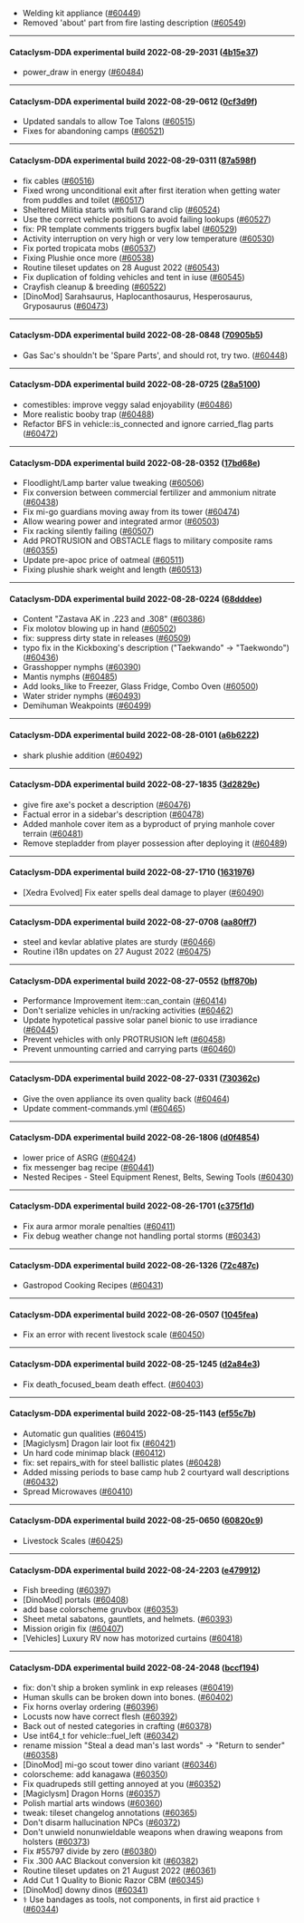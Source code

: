 * Welding kit appliance ([#60449](https://github.com/CleverRaven/Cataclysm-DDA/pull/60449))
* Removed 'about' part from fire lasting description ([#60549](https://github.com/CleverRaven/Cataclysm-DDA/pull/60549))

---

#### Cataclysm-DDA experimental build 2022-08-29-2031 ([4b15e37](https://github.com/CleverRaven/Cataclysm-DDA/releases/tag/cdda-experimental-2022-08-29-2031))

* power_draw in energy ([#60484](https://github.com/CleverRaven/Cataclysm-DDA/pull/60484))

---

#### Cataclysm-DDA experimental build 2022-08-29-0612 ([0cf3d9f](https://github.com/CleverRaven/Cataclysm-DDA/releases/tag/cdda-experimental-2022-08-29-0612))

* Updated sandals to allow Toe Talons ([#60515](https://github.com/CleverRaven/Cataclysm-DDA/pull/60515))
* Fixes for abandoning camps ([#60521](https://github.com/CleverRaven/Cataclysm-DDA/pull/60521))

---

#### Cataclysm-DDA experimental build 2022-08-29-0311 ([87a598f](https://github.com/CleverRaven/Cataclysm-DDA/releases/tag/cdda-experimental-2022-08-29-0311))

* fix cables ([#60516](https://github.com/CleverRaven/Cataclysm-DDA/pull/60516))
* Fixed wrong unconditional exit after first iteration when getting water from puddles and toilet ([#60517](https://github.com/CleverRaven/Cataclysm-DDA/pull/60517))
* Sheltered Militia starts with full Garand clip ([#60524](https://github.com/CleverRaven/Cataclysm-DDA/pull/60524))
* Use the correct vehicle positions to avoid failing lookups ([#60527](https://github.com/CleverRaven/Cataclysm-DDA/pull/60527))
* fix: PR template comments triggers bugfix label ([#60529](https://github.com/CleverRaven/Cataclysm-DDA/pull/60529))
* Activity interruption on very high or very low temperature ([#60530](https://github.com/CleverRaven/Cataclysm-DDA/pull/60530))
* Fix ported tropicata mobs ([#60537](https://github.com/CleverRaven/Cataclysm-DDA/pull/60537))
* Fixing Plushie once more ([#60538](https://github.com/CleverRaven/Cataclysm-DDA/pull/60538))
* Routine tileset updates on 28 August 2022 ([#60543](https://github.com/CleverRaven/Cataclysm-DDA/pull/60543))
* Fix duplication of folding vehicles and tent in iuse  ([#60545](https://github.com/CleverRaven/Cataclysm-DDA/pull/60545))
* Crayfish cleanup & breeding ([#60522](https://github.com/CleverRaven/Cataclysm-DDA/pull/60522))
* [DinoMod] Sarahsaurus, Haplocanthosaurus, Hesperosaurus, Gryposaurus ([#60473](https://github.com/CleverRaven/Cataclysm-DDA/pull/60473))

---

#### Cataclysm-DDA experimental build 2022-08-28-0848 ([70905b5](https://github.com/CleverRaven/Cataclysm-DDA/releases/tag/cdda-experimental-2022-08-28-0848))

* Gas Sac's shouldn't be 'Spare Parts', and should rot, try two. ([#60448](https://github.com/CleverRaven/Cataclysm-DDA/pull/60448))

---

#### Cataclysm-DDA experimental build 2022-08-28-0725 ([28a5100](https://github.com/CleverRaven/Cataclysm-DDA/releases/tag/cdda-experimental-2022-08-28-0725))

* comestibles: improve veggy salad enjoyability ([#60486](https://github.com/CleverRaven/Cataclysm-DDA/pull/60486))
* More realistic booby trap ([#60488](https://github.com/CleverRaven/Cataclysm-DDA/pull/60488))
* Refactor BFS in vehicle::is_connected and ignore carried_flag parts ([#60472](https://github.com/CleverRaven/Cataclysm-DDA/pull/60472))

---

#### Cataclysm-DDA experimental build 2022-08-28-0352 ([17bd68e](https://github.com/CleverRaven/Cataclysm-DDA/releases/tag/cdda-experimental-2022-08-28-0352))

* Floodlight/Lamp barter value tweaking ([#60506](https://github.com/CleverRaven/Cataclysm-DDA/pull/60506))
* Fix conversion between commercial fertilizer and ammonium nitrate ([#60438](https://github.com/CleverRaven/Cataclysm-DDA/pull/60438))
* Fix mi-go guardians moving away from its tower ([#60474](https://github.com/CleverRaven/Cataclysm-DDA/pull/60474))
* Allow wearing power and integrated armor ([#60503](https://github.com/CleverRaven/Cataclysm-DDA/pull/60503))
* Fix racking silently failing ([#60507](https://github.com/CleverRaven/Cataclysm-DDA/pull/60507))
* Add PROTRUSION and OBSTACLE flags to military composite rams ([#60355](https://github.com/CleverRaven/Cataclysm-DDA/pull/60355))
* Update pre-apoc price of oatmeal ([#60511](https://github.com/CleverRaven/Cataclysm-DDA/pull/60511))
* Fixing plushie shark weight and length ([#60513](https://github.com/CleverRaven/Cataclysm-DDA/pull/60513))

---

#### Cataclysm-DDA experimental build 2022-08-28-0224 ([68dddee](https://github.com/CleverRaven/Cataclysm-DDA/releases/tag/cdda-experimental-2022-08-28-0224))

* Content "Zastava AK in .223 and .308" ([#60386](https://github.com/CleverRaven/Cataclysm-DDA/pull/60386))
* Fix molotov blowing up in hand ([#60502](https://github.com/CleverRaven/Cataclysm-DDA/pull/60502))
* fix: suppress dirty state in releases ([#60509](https://github.com/CleverRaven/Cataclysm-DDA/pull/60509))
* typo fix in the Kickboxing's description ("Taekwando" -> "Taekwondo") ([#60436](https://github.com/CleverRaven/Cataclysm-DDA/pull/60436))
* Grasshopper nymphs ([#60390](https://github.com/CleverRaven/Cataclysm-DDA/pull/60390))
* Mantis nymphs ([#60485](https://github.com/CleverRaven/Cataclysm-DDA/pull/60485))
* Add looks_like to Freezer, Glass Fridge, Combo Oven ([#60500](https://github.com/CleverRaven/Cataclysm-DDA/pull/60500))
* Water strider nymphs ([#60493](https://github.com/CleverRaven/Cataclysm-DDA/pull/60493))
* Demihuman Weakpoints ([#60499](https://github.com/CleverRaven/Cataclysm-DDA/pull/60499))

---

#### Cataclysm-DDA experimental build 2022-08-28-0101 ([a6b6222](https://github.com/CleverRaven/Cataclysm-DDA/releases/tag/cdda-experimental-2022-08-28-0101))

* shark plushie addition ([#60492](https://github.com/CleverRaven/Cataclysm-DDA/pull/60492))

---

#### Cataclysm-DDA experimental build 2022-08-27-1835 ([3d2829c](https://github.com/CleverRaven/Cataclysm-DDA/releases/tag/cdda-experimental-2022-08-27-1835))

* give fire axe's pocket a description ([#60476](https://github.com/CleverRaven/Cataclysm-DDA/pull/60476))
* Factual error in a sidebar's description ([#60478](https://github.com/CleverRaven/Cataclysm-DDA/pull/60478))
* Added manhole cover item as a byproduct of prying manhole cover terrain ([#60481](https://github.com/CleverRaven/Cataclysm-DDA/pull/60481))
* Remove stepladder from player possession after deploying it ([#60489](https://github.com/CleverRaven/Cataclysm-DDA/pull/60489))

---

#### Cataclysm-DDA experimental build 2022-08-27-1710 ([1631976](https://github.com/CleverRaven/Cataclysm-DDA/releases/tag/cdda-experimental-2022-08-27-1710))

* [Xedra Evolved] Fix eater spells deal damage to player ([#60490](https://github.com/CleverRaven/Cataclysm-DDA/pull/60490))

---

#### Cataclysm-DDA experimental build 2022-08-27-0708 ([aa80ff7](https://github.com/CleverRaven/Cataclysm-DDA/releases/tag/cdda-experimental-2022-08-27-0708))

* steel and kevlar ablative plates are sturdy ([#60466](https://github.com/CleverRaven/Cataclysm-DDA/pull/60466))
* Routine i18n updates on 27 August 2022 ([#60475](https://github.com/CleverRaven/Cataclysm-DDA/pull/60475))

---

#### Cataclysm-DDA experimental build 2022-08-27-0552 ([bff870b](https://github.com/CleverRaven/Cataclysm-DDA/releases/tag/cdda-experimental-2022-08-27-0552))

* Performance Improvement item::can_contain  ([#60414](https://github.com/CleverRaven/Cataclysm-DDA/pull/60414))
* Don't serialize vehicles in un/racking activities ([#60462](https://github.com/CleverRaven/Cataclysm-DDA/pull/60462))
* Update hypotetical passive solar panel bionic to use irradiance ([#60445](https://github.com/CleverRaven/Cataclysm-DDA/pull/60445))
* Prevent vehicles with only PROTRUSION left ([#60458](https://github.com/CleverRaven/Cataclysm-DDA/pull/60458))
* Prevent unmounting carried and carrying parts ([#60460](https://github.com/CleverRaven/Cataclysm-DDA/pull/60460))

---

#### Cataclysm-DDA experimental build 2022-08-27-0331 ([730362c](https://github.com/CleverRaven/Cataclysm-DDA/releases/tag/cdda-experimental-2022-08-27-0331))

* Give the oven appliance its oven quality back ([#60464](https://github.com/CleverRaven/Cataclysm-DDA/pull/60464))
* Update comment-commands.yml ([#60465](https://github.com/CleverRaven/Cataclysm-DDA/pull/60465))

---

#### Cataclysm-DDA experimental build 2022-08-26-1806 ([d0f4854](https://github.com/CleverRaven/Cataclysm-DDA/releases/tag/cdda-experimental-2022-08-26-1806))

* lower price of ASRG ([#60424](https://github.com/CleverRaven/Cataclysm-DDA/pull/60424))
* fix messenger bag recipe ([#60441](https://github.com/CleverRaven/Cataclysm-DDA/pull/60441))
* Nested Recipes - Steel Equipment Renest, Belts, Sewing Tools ([#60430](https://github.com/CleverRaven/Cataclysm-DDA/pull/60430))

---

#### Cataclysm-DDA experimental build 2022-08-26-1701 ([c375f1d](https://github.com/CleverRaven/Cataclysm-DDA/releases/tag/cdda-experimental-2022-08-26-1701))

* Fix aura armor morale penalties ([#60411](https://github.com/CleverRaven/Cataclysm-DDA/pull/60411))
* Fix debug weather change not handling portal storms ([#60343](https://github.com/CleverRaven/Cataclysm-DDA/pull/60343))

---

#### Cataclysm-DDA experimental build 2022-08-26-1326 ([72c487c](https://github.com/CleverRaven/Cataclysm-DDA/releases/tag/cdda-experimental-2022-08-26-1326))

* Gastropod Cooking Recipes ([#60431](https://github.com/CleverRaven/Cataclysm-DDA/pull/60431))

---

#### Cataclysm-DDA experimental build 2022-08-26-0507 ([1045fea](https://github.com/CleverRaven/Cataclysm-DDA/releases/tag/cdda-experimental-2022-08-26-0507))

* Fix an error with recent livestock scale ([#60450](https://github.com/CleverRaven/Cataclysm-DDA/pull/60450))

---

#### Cataclysm-DDA experimental build 2022-08-25-1245 ([d2a84e3](https://github.com/CleverRaven/Cataclysm-DDA/releases/tag/cdda-experimental-2022-08-25-1245))

* Fix death_focused_beam death effect. ([#60403](https://github.com/CleverRaven/Cataclysm-DDA/pull/60403))

---

#### Cataclysm-DDA experimental build 2022-08-25-1143 ([ef55c7b](https://github.com/CleverRaven/Cataclysm-DDA/releases/tag/cdda-experimental-2022-08-25-1143))

* Automatic gun qualities ([#60415](https://github.com/CleverRaven/Cataclysm-DDA/pull/60415))
* [Magiclysm] Dragon lair loot fix ([#60421](https://github.com/CleverRaven/Cataclysm-DDA/pull/60421))
* Un hard code minimap black ([#60412](https://github.com/CleverRaven/Cataclysm-DDA/pull/60412))
* fix: set repairs_with for steel ballistic plates ([#60428](https://github.com/CleverRaven/Cataclysm-DDA/pull/60428))
* Added missing periods to base camp hub 2 courtyard wall descriptions ([#60432](https://github.com/CleverRaven/Cataclysm-DDA/pull/60432))
* Spread Microwaves ([#60410](https://github.com/CleverRaven/Cataclysm-DDA/pull/60410))

---

#### Cataclysm-DDA experimental build 2022-08-25-0650 ([60820c9](https://github.com/CleverRaven/Cataclysm-DDA/releases/tag/cdda-experimental-2022-08-25-0650))

* Livestock Scales ([#60425](https://github.com/CleverRaven/Cataclysm-DDA/pull/60425))

---

#### Cataclysm-DDA experimental build 2022-08-24-2203 ([e479912](https://github.com/CleverRaven/Cataclysm-DDA/releases/tag/cdda-experimental-2022-08-24-2203))

* Fish breeding ([#60397](https://github.com/CleverRaven/Cataclysm-DDA/pull/60397))
* [DinoMod] portals ([#60408](https://github.com/CleverRaven/Cataclysm-DDA/pull/60408))
* add base colorscheme gruvbox ([#60353](https://github.com/CleverRaven/Cataclysm-DDA/pull/60353))
* Sheet metal sabatons, gauntlets, and helmets. ([#60393](https://github.com/CleverRaven/Cataclysm-DDA/pull/60393))
* Mission origin fix ([#60407](https://github.com/CleverRaven/Cataclysm-DDA/pull/60407))
* [Vehicles] Luxury RV now has motorized curtains ([#60418](https://github.com/CleverRaven/Cataclysm-DDA/pull/60418))

---

#### Cataclysm-DDA experimental build 2022-08-24-2048 ([bccf194](https://github.com/CleverRaven/Cataclysm-DDA/releases/tag/cdda-experimental-2022-08-24-2048))

* fix: don't ship a broken symlink in exp releases ([#60419](https://github.com/CleverRaven/Cataclysm-DDA/pull/60419))
* Human skulls can be broken down into bones. ([#60402](https://github.com/CleverRaven/Cataclysm-DDA/pull/60402))
* Fix horns overlay ordering ([#60396](https://github.com/CleverRaven/Cataclysm-DDA/pull/60396))
* Locusts now have correct flesh ([#60392](https://github.com/CleverRaven/Cataclysm-DDA/pull/60392))
* Back out of nested categories in crafting ([#60378](https://github.com/CleverRaven/Cataclysm-DDA/pull/60378))
* Use int64_t for vehicle::fuel_left ([#60342](https://github.com/CleverRaven/Cataclysm-DDA/pull/60342))
* rename mission "Steal a dead man's last words" -> "Return to sender" ([#60358](https://github.com/CleverRaven/Cataclysm-DDA/pull/60358))
* [DinoMod] mi-go scout tower dino variant ([#60346](https://github.com/CleverRaven/Cataclysm-DDA/pull/60346))
* colorscheme: add kanagawa ([#60350](https://github.com/CleverRaven/Cataclysm-DDA/pull/60350))
* Fix quadrupeds still getting annoyed at you ([#60352](https://github.com/CleverRaven/Cataclysm-DDA/pull/60352))
* [Magiclysm] Dragon Horns ([#60357](https://github.com/CleverRaven/Cataclysm-DDA/pull/60357))
* Polish martial arts windows ([#60360](https://github.com/CleverRaven/Cataclysm-DDA/pull/60360))
* tweak: tileset changelog annotations ([#60365](https://github.com/CleverRaven/Cataclysm-DDA/pull/60365))
* Don't disarm hallucination NPCs ([#60372](https://github.com/CleverRaven/Cataclysm-DDA/pull/60372))
* Don't unwield nonunwieldable weapons when drawing weapons from holsters ([#60373](https://github.com/CleverRaven/Cataclysm-DDA/pull/60373))
* Fix #55797 divide by zero ([#60380](https://github.com/CleverRaven/Cataclysm-DDA/pull/60380))
* Fix .300 AAC Blackout conversion kit ([#60382](https://github.com/CleverRaven/Cataclysm-DDA/pull/60382))
* Routine tileset updates on 21 August 2022 ([#60361](https://github.com/CleverRaven/Cataclysm-DDA/pull/60361))
* Add Cut 1 Quality to Bionic Razor CBM ([#60345](https://github.com/CleverRaven/Cataclysm-DDA/pull/60345))
* [DinoMod] downy dinos ([#60341](https://github.com/CleverRaven/Cataclysm-DDA/pull/60341))
* ⚕️ Use bandages as tools, not components, in first aid practice ⚕️ ([#60344](https://github.com/CleverRaven/Cataclysm-DDA/pull/60344))
